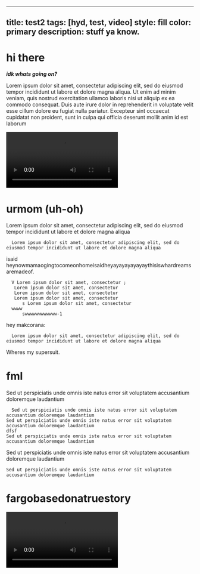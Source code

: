 <!--To Add Videos, -- <video src= "" -- drag and drop onto the file and add --"controls" style="max-width: 730px;"></video> at the end--
For Example: <video src="https://github.com/Seerow0/web2/assets/92154813/255269b5-37ee-43cd-ace9-52f0a00b6b00" controls="controls" style="max-width: 730px;"></video> -->
---
title: test2
tags: [hyd, test, video]
style: fill
color: primary
description: stuff ya know.
---

# hi there

***idk whats going on?***

Lorem ipsum dolor sit amet, consectetur adipiscing elit, sed do eiusmod tempor incididunt ut labore et dolore magna aliqua. Ut enim ad minim veniam, quis nostrud exercitation ullamco laboris nisi ut aliquip ex ea commodo consequat. Duis aute irure dolor in reprehenderit in voluptate velit esse cillum dolore eu fugiat nulla pariatur. Excepteur sint occaecat cupidatat non proident, sunt in culpa qui officia deserunt mollit anim id est laborum

<!--  -->


<video src="https://github.com/Seerow0/web2/assets/92154813/255269b5-37ee-43cd-ace9-52f0a00b6b00" controls="controls" style="max-width: 730px;"></video>



<!-- <iframe align="middle" src="https://user-images.githubusercontent.com/24211929/235016578-0dd0d6f1-bc26-4c44-bcae-62b372e075b8.mov"  allowfullscreen></iframe> -->

<!-- ![Drunk Steering](https://user-images.githubusercontent.com/24211929/235016578-0dd0d6f1-bc26-4c44-bcae-62b372e075b8.mov) -->



# urmom (uh-oh)

Lorem ipsum dolor sit amet, consectetur adipiscing elit, sed do eiusmod tempor incididunt ut labore et dolore magna aliqua

```shell
  Lorem ipsum dolor sit amet, consectetur adipiscing elit, sed do eiusmod tempor incididunt ut labore et dolore magna aliqua
```

isaid heynowmamaogingtocomeonhomeisaidheyayayayayayaythisiswhardreamsaremadeof.

```shell
  V Lorem ipsum dolor sit amet, consectetur ;
   Lorem ipsum dolor sit amet, consectetur 
   Lorem ipsum dolor sit amet, consectetur 
   Lorem ipsum dolor sit amet, consectetur 
      s Lorem ipsum dolor sit amet, consectetur 
  wwww
      swwwwwwwwwwww-1
```

hey makcorana:
```shell
  Lorem ipsum dolor sit amet, consectetur adipiscing elit, sed do eiusmod tempor incididunt ut labore et dolore magna aliqua
```

Wheres my supersuit.

# fml

Sed ut perspiciatis unde omnis iste natus error sit voluptatem accusantium doloremque laudantium
```shell
  Sed ut perspiciatis unde omnis iste natus error sit voluptatem accusantium doloremque laudantium
Sed ut perspiciatis unde omnis iste natus error sit voluptatem accusantium doloremque laudantium
dfsf
Sed ut perspiciatis unde omnis iste natus error sit voluptatem accusantium doloremque laudantium
```

Sed ut perspiciatis unde omnis iste natus error sit voluptatem accusantium doloremque laudantium

```shell
Sed ut perspiciatis unde omnis iste natus error sit voluptatem accusantium doloremque laudantium
```
# fargobasedonatruestory



<video src= "https://github.com/Seerow0/web2/assets/92154813/24ba87ea-9057-4680-8ce9-c5fd7def90cf" controls="controls" style="max-width: 730px;"></video>


<!-- https://user-images.githubusercontent.com/24211929/235016579-95dd581d-aaea-47d0-8f94-b5fafc48b6b8.mov -->

<!-- <iframe align="middle" src="https://user-images.githubusercontent.com/24211929/235016579-95dd581d-aaea-47d0-8f94-b5fafc48b6b8.mov" allowfullscreen></iframe> -->
